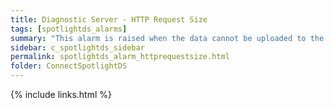 ```yaml
---
title: Diagnostic Server - HTTP Request Size
tags: [spotlightds_alarms]
summary: "This alarm is raised when the data cannot be uploaded to the cloud as the HTTP request size is too big."
sidebar: c_spotlightds_sidebar
permalink: spotlightds_alarm_httprequestsize.html
folder: ConnectSpotlightDS
---
```




{% include links.html %}
